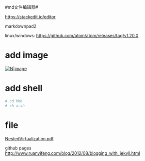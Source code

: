 #md文件编辑器#


https://stackedit.io/editor

markdownpad2

linux/windows:
https://github.com/atom/atom/releases/tag/v1.20.0


# add image
[![N|image](/kvm_blog/img/average_memory_per_vm.jpg)](https://nodesource.com/products/nsolid)

# add shell
```sh
# cd hhb
# sh a.sh
```

# file

[NestedVirtualization.pdf](/kvm_blog/files/NestedVirtualization.pdf)

github pages
http://www.ruanyifeng.com/blog/2012/08/blogging_with_jekyll.html